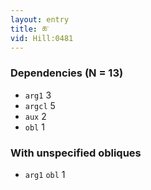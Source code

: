 ```yaml
---
layout: entry
title: ཆ་
vid: Hill:0481
---
```

### Dependencies (N = 13)
* `arg1` 3
* `argcl` 5
* `aux` 2
* `obl` 1


### With unspecified obliques
* `arg1` `obl` 1
